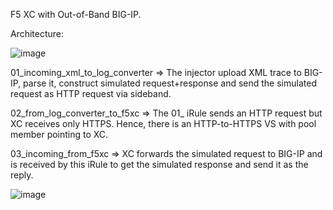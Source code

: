 F5 XC with Out-of-Band BIG-IP.

Architecture:

![image](https://github.com/jokoyuliantoro/f5xc-bigip-out-of-band/assets/11230277/ed95a902-72ab-4a9c-a58e-ebbea3d69e3d)

01_incoming_xml_to_log_converter => The injector upload XML trace to BIG-IP, parse it, construct simulated request+response and send the simulated request as HTTP request via sideband.

02_from_log_converter_to_f5xc => The 01_ iRule sends an HTTP request but XC receives only HTTPS. Hence, there is an HTTP-to-HTTPS VS with pool member pointing to XC.

03_incoming_from_f5xc => XC forwards the simulated request to BIG-IP and is received by this iRule to get the simulated response and send it as the reply.

![image](https://github.com/jokoyuliantoro/f5xc-bigip-out-of-band/assets/11230277/22aec689-a26e-4978-9a93-01c89c692036)

